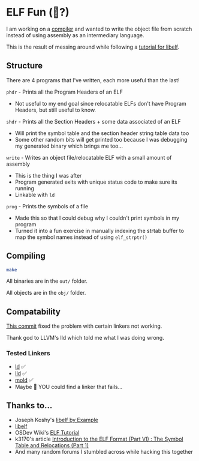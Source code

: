 # ELF Fun (🧝?)

I am working on a [compiler](https://github.com/costowell/dumlang) and wanted
to write the object file from scratch instead of using assembly as an intermediary language.

This is the result of messing around while following a [tutorial for libelf](https://atakua.org/old-wp/wp-content/uploads/2015/03/libelf-by-example-20100112.pdf).

## Structure

There are 4 programs that I've written, each more useful than the last!

`phdr` - Prints all the Program Headers of an ELF
  - Not useful to my end goal since relocatable ELFs don't have Program Headers, but still useful to know.

`shdr` - Prints all the Section Headers + some data associated of an ELF
  - Will print the symbol table and the section header string table data too
  - Some other random bits will get printed too because I was debugging my generated binary which brings me too...

`write` - Writes an object file/relocatable ELF with a small amount of assembly
  - This is the thing I was after
  - Program generated exits with unique status code to make sure its running
  - Linkable with `ld`

`prog` - Prints the symbols of a file
  - Made this so that I could debug why I couldn't print symbols in my program
  - Turned it into a fun exercise in manually indexing the strtab buffer to map the symbol names instead of using `elf_strptr()`
  
## Compiling

``` sh
make
```

All binaries are in the `out/` folder.

All objects are in the `obj/` folder.

## Compatability

[This commit](https://github.com/costowell/elf-fun/commit/f8b2bd3ec527b6744cf4f12f632fb748c894b91c) fixed the problem with certain linkers not working.

Thank god to LLVM's lld which told me what I was doing wrong.

### Tested Linkers

- [ld](https://www.gnu.org/software/binutils/) ✅
- [lld](https://github.com/llvm/llvm-project) ✅
- [mold](https://github.com/rui314/mold) ✅
- Maybe 🫵 YOU could find a linker that fails...

## Thanks to...

- Joseph Koshy's [libelf by Example](https://atakua.org/old-wp/wp-content/uploads/2015/03/libelf-by-example-20100112.pdf)
- [libelf](https://sourceware.org/elfutils/)
- OSDev Wiki's [ELF Tutorial](https://wiki.osdev.org/ELF_Tutorial)
- k3170's article [Introduction to the ELF Format (Part VI) : The Symbol Table and Relocations (Part 1)](https://blog.k3170makan.com/2018/10/introduction-to-elf-format-part-vi.html)
- And many random forums I stumbled across while hacking this together
